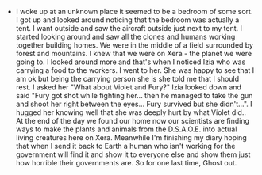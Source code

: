 - I woke up at an unknown place it seemed to be a bedroom of some sort. I got up and looked around noticing that the bedroom was actually a tent. I want outside and saw the aircraft outside just next to my tent. I started looking around and saw all the clones and humans working together building homes. We were in the middle of a field surrounded by forest and mountains. I knew that we were on Xera - the planet we were going to. I looked around more and that's when I noticed Izia who was carrying a food to the workers. I went to her. She was happy to see that I am ok but being the carrying person she is she told me that I should rest. I asked her "What about Violet and Fury?" Izia looked down and said "Fury got shot while fighting her... then he managed to take the gun and shoot her right between the eyes... Fury survived but she didn't...". I hugged her knowing well that she was deeply hurt by what Violet did.. At the end of the day we found our home now our scientists are finding ways to make the plants and animals from the D.S.A.O.E. into actual living creatures here on Xera. Meanwhile I'm finishing my diary hoping that when I send it back to Earth a human who isn't working for the government will find it and show it to everyone else and show them just how horrible their governments are. So for one last time, Ghost out.

